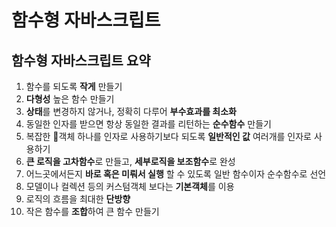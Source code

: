 # 함수형 자바스크립트

## 함수형 자바스크립트 요약
1. 함수를 되도록 **작게** 만들기
2. **다형성** 높은 함수 만들기
3. **상태**를 변경하지 않거나, 정확히 다루어 **부수효과를 최소화**
4. 동일한 인자를 받으면 항상 동일한 결과를 리턴하는 **순수함수** 만들기
5. 복잡한 객체 하나를 인자로 사용하기보다 되도록 **일반적인 값** 여러개를 인자로 사용하기
6. **큰 로직을 고차함수**로 만들고, **세부로직을 보조함수**로 완성
7. 어느곳에서든지 **바로 혹은 미뤄서 실행** 할 수 있도록 일반 함수이자 순수함수로 선언
8. 모델이나 컬렉션 등의 커스텀객체 보다는 **기본객체**를 이용
9. 로직의 흐름을 최대한 **단방향**
10. 작은 함수를 **조합**하여 큰 함수 만들기